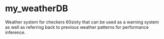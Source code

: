 # my_weatherDB
Weather system for checkers 60sixty that can be used as a warning system as well as
referring back to previous weather patterns for performance inference.
